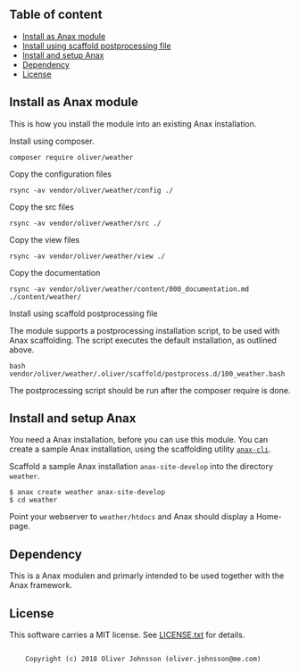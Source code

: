 Table of content
------------------------------------

* [Install as Anax module](#Install-as-Anax-module)
* [Install using scaffold postprocessing file](#Install-using-scaffold-postprocessing-file)
* [Install and setup Anax](#Install-and-setup-Anax)
* [Dependency](#Dependency)
* [License](#License)



Install as Anax module
------------------------------------

<!-- ### Copy the configuration files
rsync -av vendor/oliver/weather/config ./

### Copy the src files
rsync -av vendor/oliver/weather/src ./

### Copy the view files
rsync -av vendor/oliver/weather/view ./

### Copy the documentation
rsync -av vendor/oliver/weather/content/000_documentation.md ./content/weather/ -->


This is how you install the module into an existing Anax installation.

Install using composer.

```
composer require oliver/weather
```


Copy the configuration files
```
rsync -av vendor/oliver/weather/config ./
```

Copy the src files
```
rsync -av vendor/oliver/weather/src ./
```

Copy the view files
```
rsync -av vendor/oliver/weather/view ./
```

Copy the documentation
```
rsync -av vendor/oliver/weather/content/000_documentation.md ./content/weather/
```


Install using scaffold postprocessing file

The module supports a postprocessing installation script, to be used with Anax scaffolding. The script executes the default installation, as outlined above.

```
bash vendor/oliver/weather/.oliver/scaffold/postprocess.d/100_weather.bash
```
The postprocessing script should be run after the composer require is done.



Install and setup Anax
------------------------------------

You need a Anax installation, before you can use this module. You can create a sample Anax installation, using the scaffolding utility [`anax-cli`](https://github.com/canax/anax-cli).

Scaffold a sample Anax installation `anax-site-develop` into the directory `weather`.

```
$ anax create weather anax-site-develop
$ cd weather
```

Point your webserver to `weather/htdocs` and Anax should display a Home-page.


Dependency
------------------

This is a Anax modulen and primarly intended to be used together with the Anax framework.



License
------------------

This software carries a MIT license. See [LICENSE.txt](LICENSE.txt) for details.



```

    Copyright (c) 2018 Oliver Johnsson (oliver.johnsson@me.com)
```
